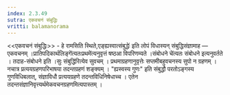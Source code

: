 ```yaml
---
index: 2.3.49
sutra: एकवचनं संबुद्धिः
vritti: balamanorama
---
```


<<एकवचनं संबुद्धिः>> - हे रामसिति स्थिते,एङ्ह्यस्वात्संबुद्धेः॑ इति लोपं विधास्यन् संबुद्धिसंज्ञामाह — एकवचनम् ।प्रातिपदिकार्थलिङ्गे॑त्यतःप्रथमे॑त्यनुवृत्तं षष्ठआ विपरिणम्यते ।संबोधने चे॑त्यतः संबोधने इत्यनुवर्तते । तदाह-संबोधने इति ।सुः संबुद्धि॑रित्येव सुवचम् । प्रथमाग्रहणानुवृत्तेः सप्तमीबहुवचनस्य सुपो न ग्रहणम् । नचात्र प्रत्ययग्रहणपरिभाषया तदन्तग्रहणं शङ्क्यम् । "ह्यस्वस्य गुणः" इति संबुद्धौ परतोऽङ्गस्य गुणविधिबलात्, संज्ञाविधौ प्रत्ययग्रहणे तदन्तविधिनिषेधाच्च । एतेन तदन्तसंज्ञानिवृत्त्यर्थमेकवचनग्रहणमित्यपास्तम् । 